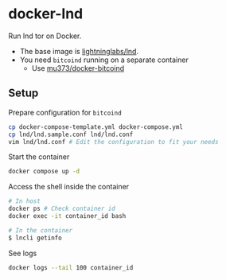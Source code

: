 # docker-lnd

Run lnd tor on Docker.
- The base image is [lightninglabs/lnd](https://hub.docker.com/r/lightninglabs/lnd/tags).
- You need `bitcoind` running on a separate container
    - Use [mu373/docker-bitcoind](https://github.com/mu373/docker-bitcoind)

## Setup
Prepare configuration for `bitcoind`
```sh
cp docker-compose-template.yml docker-compose.yml
cp lnd/lnd.sample.conf lnd/lnd.conf
vim lnd/lnd.conf # Edit the configuration to fit your needs
```

Start the container
```sh
docker compose up -d
```

Access the shell inside the container
```sh
# In host
docker ps # Check container id
docker exec -it container_id bash

# In the container
$ lncli getinfo
```

See logs
```sh
docker logs --tail 100 container_id
```


